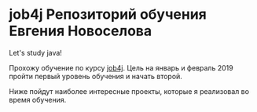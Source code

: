 # job4j Репозиторий обучения Евгения Новоселова
Let's study java!

Прохожу обучение по курсу [job4j](http://job4j.ru). Цель на январь и февраль 2019 пройти первый уровень обучения и начать второй.

Ниже пойдут наиболее интересные проекты, которые я реализовал во время обучения.

